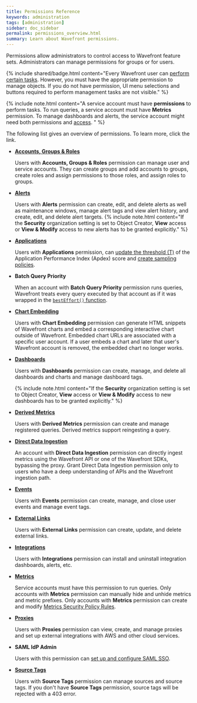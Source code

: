 ```yaml
---
title: Permissions Reference
keywords: administration
tags: [administration]
sidebar: doc_sidebar
permalink: permissions_overview.html
summary: Learn about Wavefront permissions.
---
```


Permissions allow administrators to control access to Wavefront feature sets. Administrators can manage permissions for groups or for users.

{% include shared/badge.html content="Every Wavefront user can [perform certain tasks](user-accounts.html#what-can-a-new-user-do). However, you must have the appropriate permission to manage objects. If you do not have permission, UI menu selections and buttons required to perform management tasks are not visible." %}

{% include note.html content="A service account must have **permissions** to perform tasks. To run queries, a service account must have **Metrics** permission. To manage dashboards and alerts, the service account might need both permissions and [access](access.html). " %}

The following list gives an overview of permissions. To learn more, click the link.

- **[Accounts, Groups & Roles](users_roles.html)** 
    
    Users with **Accounts, Groups & Roles** permission can manage user and service accounts. They can create groups and add accounts to groups, create roles and assign permissions to those roles, and assign roles to groups.
    
- **[Alerts](alerts.html)** 

    Users with **Alerts** permission can create, edit, and delete alerts as well as maintenance windows, manage alert tags and view alert history, and create, edit, and delete alert targets.
    {% include note.html content="If the **Security** organization setting is set to Object Creator, **View** access or **View & Modify** access to new alerts has to be granted explicitly." %}
    
- **[Applications](tracing_apdex.html)** 

    Users with **Applications** permission, can [update the threshold (T)](tracing_apdex.html) of the Application Performance Index (Apdex) score and [create sampling policies](trace_sampling_policies.html).
    
- **Batch Query Priority** 

    When an account with **Batch Query Priority** permission runs queries, Wavefront treats every query executed by that account as if it was wrapped in the [`bestEffort()` function](ts_bestEffort.html).
    
- **[Chart Embedding](ui_sharing.html#embed-a-chart-in-other-uis)**  
    
    Users with **Chart Embedding** permission can generate HTML snippets of Wavefront charts and embed a corresponding interactive chart outside of Wavefront. Embedded chart URLs are associated with a specific user account. If a user embeds a chart and later that user's Wavefront account is removed, the embedded chart no longer works.
    
- **[Dashboards](ui_dashboards.html)** 

    Users with **Dashboards** permission can create, manage, and delete all dashboards and charts and manage dashboard tags.
   
    {% include note.html content="If the **Security** organization setting is set to Object Creator, **View** access or **View & Modify** access to new dashboards has to be granted explicitly." %}
   
 - **[Derived Metrics](derived_metrics.html)** 
     
     Users with **Derived Metrics** permission can create and manage registered queries. Derived metrics support reingesting a query.
     
- **[Direct Data Ingestion](direct_ingestion.html)**
    
    An account with **Direct Data Ingestion** permission can directly ingest metrics using the Wavefront API or one of the Wavefront SDKs, bypassing the proxy. Grant Direct Data Ingestion permission only to users who have a deep understanding of APIs and the Wavefront ingestion path.
    
- **[Events](events.html)** 

    Users with **Events** permission can create, manage, and close user events and manage event tags.
    
- **[External Links](external_links_managing.html)** 

    Users with **External Links** permission can create, update, and delete external links.
    
- **[Integrations](integrations.html)**

    Users with **Integrations** permission can install and uninstall integration dashboards, alerts, etc.
    
- **[Metrics](metric_types.html)**

    Service accounts must have this permission to run queries. Only accounts with **Metrics** permission can manually hide and unhide metrics and metric prefixes. Only accounts with **Metrics** permission can create and modify [Metrics Security Policy Rules](metrics_security.html).
    
- **[Proxies](proxies_installing.html#managing-proxy-services)** 

    Users with **Proxies** permission can view, create, and manage proxies and set up external integrations with AWS and other cloud services.
    
- **SAML IdP Admin**

    Users with this permission can [set up and configure SAML SSO](auth_self_service_sso.html).
    
- **[Source Tags](sources_managing.html)**

    Users with **Source Tags** permission can manage sources and source tags. If you don't have **Source Tags** permission, source tags will be rejected with a 403 error.

